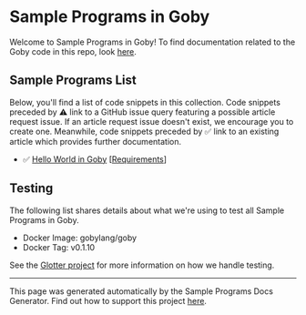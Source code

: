 # Sample Programs in Goby

Welcome to Sample Programs in Goby! To find documentation related to the Goby 
code in this repo, look [here](https://sample-programs.therenegadecoder.com/languages/goby).

## Sample Programs List

Below, you'll find a list of code snippets in this collection.
Code snippets preceded by :warning: link to a GitHub 
issue query featuring a possible article request issue. If an article request issue 
doesn't exist, we encourage you to create one. Meanwhile, code snippets preceded 
by :white_check_mark: link to an existing article which provides further documentation.

- :white_check_mark: [Hello World in Goby](https://sample-programs.therenegadecoder.com/projects/hello-world/goby) [[Requirements](https://sample-programs.therenegadecoder.com/projects/hello-world)]

## Testing
The following list shares details about what we're using to test all Sample Programs in 
Goby.
        
- Docker Image: gobylang/goby
- Docker Tag: v0.1.10

See the [Glotter project](https://github.com/auroq/glotter) for more information on how we handle testing. 

---
This page was generated automatically by the Sample Programs Docs Generator. 
Find out how to support this project [here](https://github.com/TheRenegadeCoder/sample-programs-docs-generator).